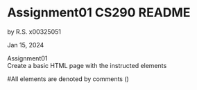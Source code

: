 # Assignment01 CS290 README  
by R.S. x00325051

Jan 15, 2024  

Assignment01   
Create a basic HTML page with the instructed elements

#All elements are denoted by comments (<!--text-->)


&nbsp;  
&nbsp;  
&nbsp;  
&nbsp;  
&nbsp;  
----------------------------------

